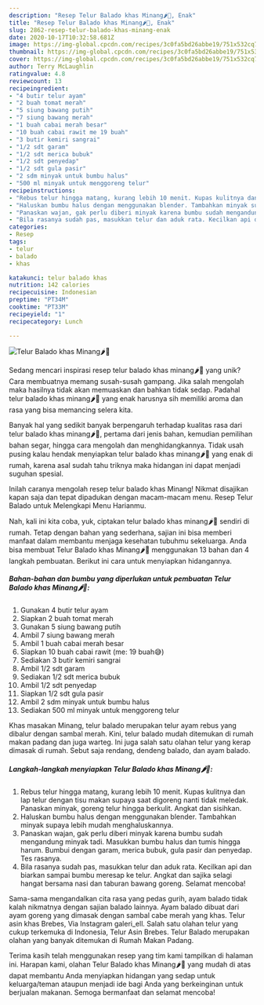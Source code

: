 ```yaml
---
description: "Resep Telur Balado khas Minang🌶️🥚, Enak"
title: "Resep Telur Balado khas Minang🌶️🥚, Enak"
slug: 2862-resep-telur-balado-khas-minang-enak
date: 2020-10-17T10:32:58.681Z
image: https://img-global.cpcdn.com/recipes/3c0fa5bd26abbe19/751x532cq70/telur-balado-khas-minang🌶️🥚-foto-resep-utama.jpg
thumbnail: https://img-global.cpcdn.com/recipes/3c0fa5bd26abbe19/751x532cq70/telur-balado-khas-minang🌶️🥚-foto-resep-utama.jpg
cover: https://img-global.cpcdn.com/recipes/3c0fa5bd26abbe19/751x532cq70/telur-balado-khas-minang🌶️🥚-foto-resep-utama.jpg
author: Terry McLaughlin
ratingvalue: 4.8
reviewcount: 13
recipeingredient:
- "4 butir telur ayam"
- "2 buah tomat merah"
- "5 siung bawang putih"
- "7 siung bawang merah"
- "1 buah cabai merah besar"
- "10 buah cabai rawit me 19 buah"
- "3 butir kemiri sangrai"
- "1/2 sdt garam"
- "1/2 sdt merica bubuk"
- "1/2 sdt penyedap"
- "1/2 sdt gula pasir"
- "2 sdm minyak untuk bumbu halus"
- "500 ml minyak untuk menggoreng telur"
recipeinstructions:
- "Rebus telur hingga matang, kurang lebih 10 menit. Kupas kulitnya dan lap telur dengan tisu makan supaya saat digoreng nanti tidak meledak. Panaskan minyak, goreng telur hingga berkulit. Angkat dan sisihkan."
- "Haluskan bumbu halus dengan menggunakan blender. Tambahkan minyak supaya lebih mudah menghaluskannya."
- "Panaskan wajan, gak perlu diberi minyak karena bumbu sudah mengandung minyak tadi. Masukkan bumbu halus dan tumis hingga harum. Bumbui dengan garam, merica bubuk, gula pasir dan penyedap. Tes rasanya."
- "Bila rasanya sudah pas, masukkan telur dan aduk rata. Kecilkan api dan biarkan sampai bumbu meresap ke telur. Angkat dan sajika selagi hangat bersama nasi dan taburan bawang goreng. Selamat mencoba!"
categories:
- Resep
tags:
- telur
- balado
- khas

katakunci: telur balado khas 
nutrition: 142 calories
recipecuisine: Indonesian
preptime: "PT34M"
cooktime: "PT33M"
recipeyield: "1"
recipecategory: Lunch

---
```



![Telur Balado khas Minang🌶️🥚](https://img-global.cpcdn.com/recipes/3c0fa5bd26abbe19/751x532cq70/telur-balado-khas-minang🌶️🥚-foto-resep-utama.jpg)

Sedang mencari inspirasi resep telur balado khas minang🌶️🥚 yang unik? Cara membuatnya memang susah-susah gampang. Jika salah mengolah maka hasilnya tidak akan memuaskan dan bahkan tidak sedap. Padahal telur balado khas minang🌶️🥚 yang enak harusnya sih memiliki aroma dan rasa yang bisa memancing selera kita.

Banyak hal yang sedikit banyak berpengaruh terhadap kualitas rasa dari telur balado khas minang🌶️🥚, pertama dari jenis bahan, kemudian pemilihan bahan segar, hingga cara mengolah dan menghidangkannya. Tidak usah pusing kalau hendak menyiapkan telur balado khas minang🌶️🥚 yang enak di rumah, karena asal sudah tahu triknya maka hidangan ini dapat menjadi suguhan spesial.

Inilah caranya mengolah resep telur balado khas Minang! Nikmat disajikan kapan saja dan tepat dipadukan dengan macam-macam menu. Resep Telur Balado untuk Melengkapi Menu Harianmu.


Nah, kali ini kita coba, yuk, ciptakan telur balado khas minang🌶️🥚 sendiri di rumah. Tetap dengan bahan yang sederhana, sajian ini bisa memberi manfaat dalam membantu menjaga kesehatan tubuhmu sekeluarga. Anda bisa membuat Telur Balado khas Minang🌶️🥚 menggunakan 13 bahan dan 4 langkah pembuatan. Berikut ini cara untuk menyiapkan hidangannya.

<!--inarticleads1-->

##### Bahan-bahan dan bumbu yang diperlukan untuk pembuatan Telur Balado khas Minang🌶️🥚:

1. Gunakan 4 butir telur ayam
1. Siapkan 2 buah tomat merah
1. Gunakan 5 siung bawang putih
1. Ambil 7 siung bawang merah
1. Ambil 1 buah cabai merah besar
1. Siapkan 10 buah cabai rawit (me: 19 buah😅)
1. Sediakan 3 butir kemiri sangrai
1. Ambil 1/2 sdt garam
1. Sediakan 1/2 sdt merica bubuk
1. Ambil 1/2 sdt penyedap
1. Siapkan 1/2 sdt gula pasir
1. Ambil 2 sdm minyak untuk bumbu halus
1. Sediakan 500 ml minyak untuk menggoreng telur


Khas masakan Minang, telur balado merupakan telur ayam rebus yang dibalur dengan sambal merah. Kini, telur balado mudah ditemukan di rumah makan padang dan juga warteg. Ini juga salah satu olahan telur yang kerap dimasak di rumah. Sebut saja rendang, dendeng balado, dan ayam balado. 

<!--inarticleads2-->

##### Langkah-langkah menyiapkan Telur Balado khas Minang🌶️🥚:

1. Rebus telur hingga matang, kurang lebih 10 menit. Kupas kulitnya dan lap telur dengan tisu makan supaya saat digoreng nanti tidak meledak. Panaskan minyak, goreng telur hingga berkulit. Angkat dan sisihkan.
1. Haluskan bumbu halus dengan menggunakan blender. Tambahkan minyak supaya lebih mudah menghaluskannya.
1. Panaskan wajan, gak perlu diberi minyak karena bumbu sudah mengandung minyak tadi. Masukkan bumbu halus dan tumis hingga harum. Bumbui dengan garam, merica bubuk, gula pasir dan penyedap. Tes rasanya.
1. Bila rasanya sudah pas, masukkan telur dan aduk rata. Kecilkan api dan biarkan sampai bumbu meresap ke telur. Angkat dan sajika selagi hangat bersama nasi dan taburan bawang goreng. Selamat mencoba!


Sama-sama mengandalkan cita rasa yang pedas gurih, ayam balado tidak kalah nikmatnya dengan sajian balado lainnya. Ayam balado dibuat dari ayam goreng yang dimasak dengan sambal cabe merah yang khas. Telur asin khas Brebes, Via Instagram galeri_ell. Salah satu olahan telur yang cukup terkemuka di Indonesia, Telur Asin Brebes. Telur Balado merupakan olahan yang banyak ditemukan di Rumah Makan Padang. 

Terima kasih telah menggunakan resep yang tim kami tampilkan di halaman ini. Harapan kami, olahan Telur Balado khas Minang🌶️🥚 yang mudah di atas dapat membantu Anda menyiapkan hidangan yang sedap untuk keluarga/teman ataupun menjadi ide bagi Anda yang berkeinginan untuk berjualan makanan. Semoga bermanfaat dan selamat mencoba!

